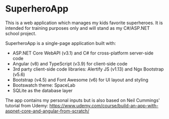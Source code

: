 # SuperheroApp

This is a web application which manages my kids favorite superheroes. It is intended for training purposes only and will stand as my C#/ASP.NET school project.

SuperheroApp is a single-page application built with:
- ASP.NET Core WebAPI (v3.1) and C# for cross-platform server-side code
- Angular (v8) and TypeScript (v3.9) for client-side code
- 3rd party client-side code libraries: Alertify JS (v1.13) and Ngx Bootstrap (v5.6) 
- Bootstrap (v4.5) and Font Awesome (v6) for UI layout and styling
- Bootswatch theme: SpaceLab
- SQLite as the database layer

The app contains my personal inputs but is also based on Neil Cummings' tutorial from Udemy: https://www.udemy.com/course/build-an-app-with-aspnet-core-and-angular-from-scratch/
